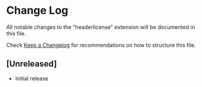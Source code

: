 # Change Log

All notable changes to the "headerlicense" extension will be documented in this file.

Check [Keep a Changelog](http://keepachangelog.com/) for recommendations on how to structure this file.

## [Unreleased]

- Initial release